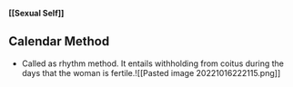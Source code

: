 **[[Sexual Self]]**

## Calendar Method
- Called as rhythm method. It entails withholding from coitus during the days that the woman is fertile.![[Pasted image 20221016222115.png]]